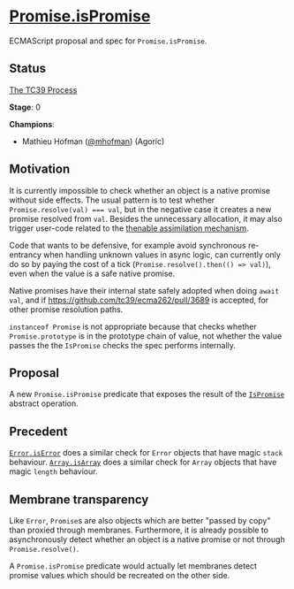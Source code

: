 # [Promise.isPromise]()

ECMAScript proposal and spec for `Promise.isPromise`.

## Status

[The TC39 Process](https://tc39.es/process-document/)

**Stage**: 0

**Champions**:
- Mathieu Hofman ([@mhofman](https://github.com/mhofman)) (Agoric)

## Motivation

It is currently impossible to check whether an object is a native promise without side effects. The usual pattern is to test whether `Promise.resolve(val) === val`, but in the negative case it creates a new promise resolved from `val`. Besides the unnecessary allocation, it may also trigger user-code related to the [thenable assimilation mechanism](https://promisesaplus.com/#the-then-method).

Code that wants to be defensive, for example avoid synchronous re-entrancy when handling unknown values in async logic, can currently only do so by paying the cost of a tick (`Promise.resolve().then(() => val)`), even when the value is a safe native promise.

Native promises have their internal state safely adopted when doing `await val`, and if https://github.com/tc39/ecma262/pull/3689 is accepted, for other promise resolution paths.

`instanceof Promise` is not appropriate because that checks whether `Promise.prototype` is in the prototype chain of value, not whether the value passes the the `IsPromise` checks the spec performs internally.

## Proposal

A new `Promise.isPromise` predicate that exposes the result of the [`IsPromise`](https://tc39.es/ecma262/#sec-ispromise) abstract operation.

## Precedent

[`Error.isError`](https://tc39.es/ecma262/multipage/fundamental-objects.html#sec-error.iserror) does a similar check for `Error` objects that have magic `stack` behaviour. [`Array.isArray`](https://tc39.es/ecma262/multipage/indexed-collections.html#sec-array.isarray) does a similar check for `Array` objects that have magic `length` behaviour.

## Membrane transparency

Like `Error`, `Promise`s are also objects which are better "passed by copy" than proxied through membranes. Furthermore, it is already possible to asynchronously detect whether an object is a native promise or not through `Promise.resolve()`.

A `Promise.isPromise` predicate would actually let membranes detect promise values which should be recreated on the other side.
